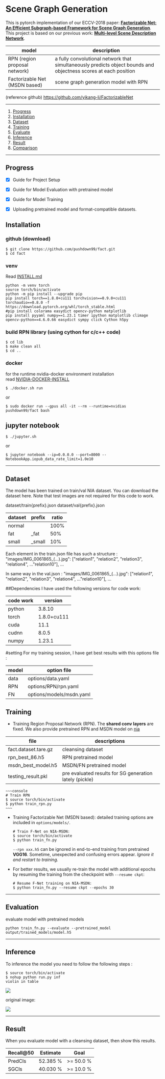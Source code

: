 # Scene Graph Generation

This is pytorch implementation of our ECCV-2018 paper: [**Factorizable Net: An Efficient Subgraph-based Framework for Scene Graph Generation**](http://cvboy.com/publication/eccv2018_fnet/). <br> This project is based on our previous work: [**Multi-level Scene Description Network**](https://github.com/yikang-li/MSDN).


model|description
---|---
RPN (region proposal network)| a fully convolutional network that simultaneously predicts object bounds and objectness scores at each position
Factorizable Net (MSDN based)|scene graph generation model with RPN

(reference github) https://github.com/yikang-li/FactorizableNet

---
1. [Progress](#Progress)
2. [Installation](#Installation)
3. [Dataset](#Dataset) 
4. [Training](#Training)
5. [Evaluate](#Evaluate)
6. [Inference](#Inference)
7. [Result](#Result)
8. [Comparison](#Comparison)
---
 
## Progress
- [x] Guide for Project Setup
- [x] Guide for Model Evaluation with pretrained model
- [x] Guide for Model Training
- [x] Uploading pretrained model and format-compatible datasets.


## Installation
### github (download)
~~~console
$ git clone https://github.com/pushdown99/fact.git
$ cd fact
~~~

### venv 

Read [INSTALL.md](INSTALL.md)

~~~console
python -m venv torch
source torch/bin/activate
python -m pip install --upgrade pip
pip install torch==1.8.0+cu111 torchvision==0.9.0+cu111 torchaudio==0.8.0 -f https://download.pytorch.org/whl/torch_stable.html
#pip install colorama easydict opencv-python matplotlib
pip install pyyaml numpy==1.23.1 timer ipython matplotlib climage opencv-python==4.6.0.66 easydict sympy click Cython h5py
~~~

### build RPN library (using cython for c/c++ code)

~~~cosole
$ cd lib
$ make clean all
$ cd ..
~~~

### docker

for the runtime nvidia-docker environment installation <br>
read [NVIDIA-DOCKER-INSTALL](NVIDIA-DOCKER-INSTALL.md)
~~~console
$ ./docker.sh run
~~~
or 
~~~console
$ sudo docker run --gpus all -it --rm --runtime=nvidias pushdown99/fact bash
~~~

## jupyter notebook

~~~console
$ ./jupyter.sh
~~~
or
~~~console
$ jupyter notebook --ip=0.0.0.0 --port=8000 --NotebookApp.iopub_data_rate_limit=1.0e10
~~~
---

## Dataset
The model has been trained on train/val NIA dataset. You can download the dataset here. Note that test images are not required for this code to work.

dataset/train{prefix}.json
dataset/val{prefix}.json

dataset|prefix|ratio
---|---|---
normal||100%
fat|_fat|50%
small|_small|10%

Each element in the train.json file has such a structure :
"images/IMG_0061865_(...).jpg": ["relation1", "relation2", "relation3", "relation4", ..."relation10"], ...

In same way in the val.json :
"images/IMG_0061865_(...).jpg": ["relation1", "relation2", "relation3", "relation4", ..."relation10"], ...

##Dependencies
I have used the following versions for code work:

code work|version
---|---
python|3.8.10
torch|1.8.0+cu111
cuda|11.1
cudnn|8.0.5
numpy|1.23.1

#setting
For my training session, I have get best results with this options file :

model|option file
---|---
data| options/data.yaml
RPN|options/RPN/rpn.yaml
FN|options/models/msdn.yaml


## Training
- Training Region Proposal Network (RPN). The **shared conv layers** are fixed. We also provide pretrained RPN and MSDN model on [nia](https://drive.google.com/drive/folders/1bdxKKJ9-53b7-Qp9ykX89zmKk55vSdAd?usp=sharing)

file|descriptions
---|---
fact.dataset.tare.gz|cleansing dataset
rpn_best_86.h5|RPN pretrained model
msdn_best_model.h5|MSDN/FN pretrained model
testing_result.pkl|pre evaluated results for SG generation lately (pickle)
	
	~~~console
	# Train RPN 
	$ source torch/bin/activate
	$ python train_rpn.py 
	~~~

- Training Factorizable Net (MSDN based): detailed training options are included in ```options/models/```.

	~~~console
	# Train F-Net on NIA-MSDN:
	$ source torch/bin/activate
	$ python train_fn.py
	~~~
	
	```--rpn xxx.h5``` can be ignored in end-to-end training from pretrained **VGG16**. Sometime, unexpected and confusing errors appear. *Ignore it and restart to training.*
	
- For better results, we usually re-train the model with additional epochs by resuming the training from the checkpoint with ```--resume ckpt```:

	~~~console
	# Resume F-Net training on NIA-MSDN:
	$ python train_fn.py --resume ckpt --epochs 30
	~~~

---
## Evaluation
evaluate model with pretrained models

~~~console
python train_fn.py --evaluate --pretrained_model output/trained_models/model.h5
~~~

---
## Inference
To inference the model you need to follow the following steps :

~~~console
$ source torch/bin/activate
$ nohup python run.py inf
violin in table
~~~

![](samples/_IMG_0010366_violin(violin).jpg)

original image:

![](samples/IMG_0010366_violin(violin).jpg)

---
## Result
When you evaluate model with a cleansing dataset,
then show this results.

Recall@50|Estimate|Goal
---|---|---
PredCls|52.385 %|>= 50.0 %
SGCls|40.030 %|>= 10.0 %

